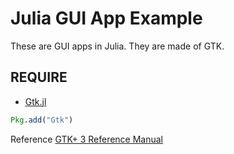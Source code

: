 # Julia GUI App Example

These are GUI apps in Julia. They are made of GTK.

## REQUIRE
- [Gtk.jl](https://github.com/JuliaGraphics/Gtk.jl)

```julia
Pkg.add("Gtk")
```

Reference
[GTK+ 3 Reference Manual](https://developer.gnome.org/gtk3/stable/)
